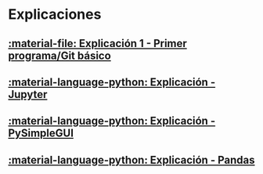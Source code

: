 # Explicaciones

## [:material-file: Explicación 1 - Primer programa/Git básico](explicacion_01.pdf)
## [:material-language-python: Explicación - Jupyter](03_explicaciones/Jupyter-match-dict.ipynb)
## [:material-language-python: Explicación - PySimpleGUI](03_explicaciones/PySimpleGUI.ipynb)
## [:material-language-python: Explicación - Pandas](03_explicaciones/Pandas.ipynb)

